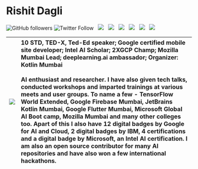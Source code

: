 # Rishit Dagli

![GitHub followers](https://img.shields.io/github/followers/Rishit-dagli?style=social)
![Twitter Follow](https://img.shields.io/twitter/follow/rishit_dagli?style=social)&nbsp;&nbsp;
[![](https://github.com/Rishit-dagli/Resume/blob/master/Icons/linkedin.png)](https://www.linkedin.com/in/rishit-dagli)&nbsp;&nbsp;
[![](https://github.com/Rishit-dagli/Resume/blob/master/Icons/web.png)](https://www.rishit.tech)&nbsp;&nbsp;
[![](https://github.com/Rishit-dagli/Resume/blob/master/Icons/medium.png)](https://medium.com/@rishit.dagli)&nbsp;&nbsp;
[![](https://github.com/Rishit-dagli/Resume/blob/master/Icons/mail.png)](mailto:rishit.dagli@gmail.com)&nbsp;&nbsp;
[![](https://github.com/Rishit-dagli/Resume/blob/master/Icons/stackoverflow.png)](https://stackoverflow.com/users/11878567/rishit-dagli)&nbsp;&nbsp;
[![](https://github.com/Rishit-dagli/Resume/blob/master/Icons/instagram.png)](https://www.instagram.com/rishit_dagli/)

|<img src="https://github.com/Rishit-dagli/Resume/blob/master/Images/profile_photo.png"></img>|10 STD, TED-X, Ted-Ed speaker; Google certified mobile site developer; Intel AI Scholar; 2XGCP Champ; Mozilla Mumbai Lead; deeplearning.ai ambassador; Organizer: Kotlin Mumbai <br><br> AI enthusiast and researcher. I have also given tech talks, conducted workshops and imparted trainings at various meets and user groups. To name a few - TensorFlow World Extended, Google Firebase Mumbai, JetBrains Kotlin Mumbai, Google Flutter Mumbai, Microsoft Global AI Boot camp, Mozilla Mumbai and many other colleges too.  Apart of this I also have 12 digital badges by Google for AI and Cloud, 2 digital badges by IBM, 4 certifications and a digital badge by Microsoft, an Intel AI certification. I am also an open source contributor for many AI repositories and have also won a few international hackathons.| 
| ------------- |:-------------|
